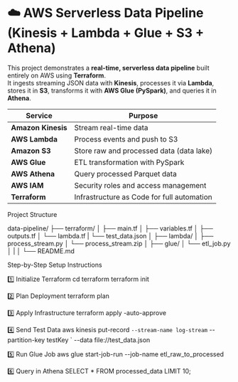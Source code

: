 # ☁️ AWS Serverless Data Pipeline (Kinesis + Lambda + Glue + S3 + Athena)

This project demonstrates a **real-time, serverless data pipeline** built entirely on AWS using **Terraform**.  
It ingests streaming JSON data with **Kinesis**, processes it via **Lambda**, stores it in **S3**, transforms it with **AWS Glue (PySpark)**, and queries it in **Athena**.



| Service | Purpose |
|----------|----------|
| **Amazon Kinesis** | Stream real-time data |
| **AWS Lambda** | Process events and push to S3 |
| **Amazon S3** | Store raw and processed data (data lake) |
| **AWS Glue** | ETL transformation with PySpark |
| **AWS Athena** | Query processed Parquet data |
| **AWS IAM** | Security roles and access management |
| **Terraform** | Infrastructure as Code for full automation |


Project Structure

data-pipeline/
├── terraform/
│   ├── main.tf
│   ├── variables.tf
│   ├── outputs.tf
│   └── lambda.tf
|   └── test_data.json
│
├── lambda/
│   ├── process_stream.py
│   └── process_stream.zip
│
├── glue/
│   └── etl_job.py
│
|
│
└── README.md

Step-by-Step Setup Instructions

1️⃣ Initialize Terraform
cd terraform
terraform init

2️⃣ Plan Deployment
terraform plan

3️⃣ Apply Infrastructure
terraform apply -auto-approve

4️⃣ Send Test Data
aws kinesis put-record `
  --stream-name log-stream `
  --partition-key testKey `
  --data file://test_data.json

5️⃣ Run Glue Job
aws glue start-job-run --job-name etl_raw_to_processed

6️⃣ Query in Athena
SELECT * FROM processed_data LIMIT 10;